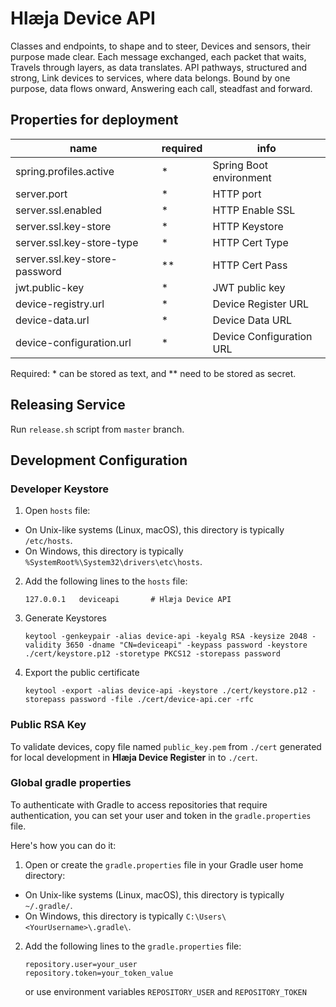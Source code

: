 # Hlæja Device API

Classes and endpoints, to shape and to steer, Devices and sensors, their purpose made clear. Each message exchanged, each packet that waits, Travels through layers, as data translates. API pathways, structured and strong, Link devices to services, where data belongs. Bound by one purpose, data flows onward, Answering each call, steadfast and forward.

## Properties for deployment

| name                          | required | info                     |
|-------------------------------|----------|--------------------------|
| spring.profiles.active        | *        | Spring Boot environment  |
| server.port                   | *        | HTTP port                |
| server.ssl.enabled            | *        | HTTP Enable SSL          |
| server.ssl.key-store          | *        | HTTP Keystore            |
| server.ssl.key-store-type     | *        | HTTP Cert Type           |
| server.ssl.key-store-password | **       | HTTP Cert Pass           |
| jwt.public-key                | *        | JWT public key           |
| device-registry.url           | *        | Device Register URL      |
| device-data.url               | *        | Device Data URL          |
| device-configuration.url      | *        | Device Configuration URL |

Required: * can be stored as text, and ** need to be stored as secret.

## Releasing Service

Run `release.sh` script from `master` branch.

## Development Configuration

### Developer Keystore

1. Open `hosts` file:
  * On Unix-like systems (Linux, macOS), this directory is typically `/etc/hosts`.
  * On Windows, this directory is typically `%SystemRoot%\System32\drivers\etc\hosts`.

2. Add the following lines to the `hosts` file:
    ```text
    127.0.0.1	deviceapi		# Hlæja Device API
    ```

3. Generate Keystores
    ```shell
    keytool -genkeypair -alias device-api -keyalg RSA -keysize 2048 -validity 3650 -dname "CN=deviceapi" -keypass password -keystore ./cert/keystore.p12 -storetype PKCS12 -storepass password
    ```

4. Export the public certificate
    ```shell
    keytool -export -alias device-api -keystore ./cert/keystore.p12 -storepass password -file ./cert/device-api.cer -rfc
    ```

### Public RSA Key

To validate devices, copy file named `public_key.pem` from `./cert` generated for local development in **Hlæja Device Register** in to `./cert`.

### Global gradle properties

To authenticate with Gradle to access repositories that require authentication, you can set your user and token in the `gradle.properties` file.

Here's how you can do it:

1. Open or create the `gradle.properties` file in your Gradle user home directory:

  - On Unix-like systems (Linux, macOS), this directory is typically `~/.gradle/`.
  - On Windows, this directory is typically `C:\Users\<YourUsername>\.gradle\`.

2. Add the following lines to the `gradle.properties` file:
    ```properties
    repository.user=your_user
    repository.token=your_token_value
    ```
   or use environment variables `REPOSITORY_USER` and `REPOSITORY_TOKEN`
